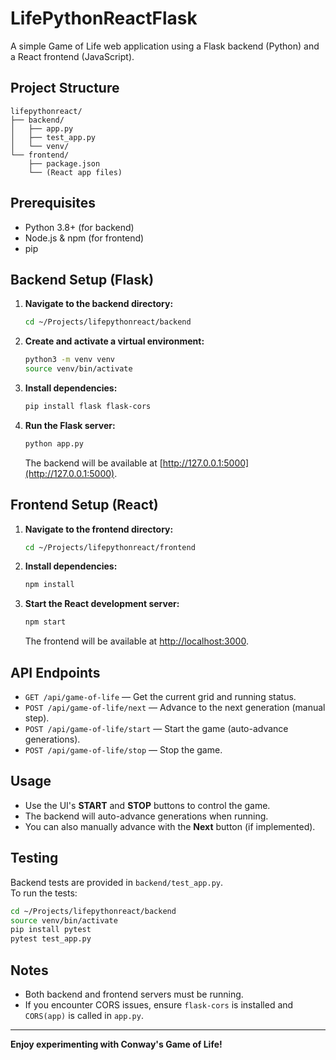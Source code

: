 # LifePythonReactFlask

A simple Game of Life web application using a Flask backend (Python) and a React frontend (JavaScript).

## Project Structure

```
lifepythonreact/
├── backend/
│   ├── app.py
│   ├── test_app.py
│   └── venv/
└── frontend/
    ├── package.json
    └── (React app files)
```

## Prerequisites

- Python 3.8+ (for backend)
- Node.js & npm (for frontend)
- pip

## Backend Setup (Flask)

1. **Navigate to the backend directory:**
    ```bash
    cd ~/Projects/lifepythonreact/backend
    ```

2. **Create and activate a virtual environment:**
    ```bash
    python3 -m venv venv
    source venv/bin/activate
    ```

3. **Install dependencies:**
    ```bash
    pip install flask flask-cors
    ```

4. **Run the Flask server:**
    ```bash
    python app.py
    ```
    The backend will be available at [http://127.0.0.1:5000](http://127.0.0.1:5000).

## Frontend Setup (React)

1. **Navigate to the frontend directory:**
    ```bash
    cd ~/Projects/lifepythonreact/frontend
    ```

2. **Install dependencies:**
    ```bash
    npm install
    ```

3. **Start the React development server:**
    ```bash
    npm start
    ```
    The frontend will be available at [http://localhost:3000](http://localhost:3000).

## API Endpoints

- `GET /api/game-of-life` — Get the current grid and running status.
- `POST /api/game-of-life/next` — Advance to the next generation (manual step).
- `POST /api/game-of-life/start` — Start the game (auto-advance generations).
- `POST /api/game-of-life/stop` — Stop the game.

## Usage

- Use the UI's **START** and **STOP** buttons to control the game.
- The backend will auto-advance generations when running.
- You can also manually advance with the **Next** button (if implemented).

## Testing

Backend tests are provided in `backend/test_app.py`.  
To run the tests:
```bash
cd ~/Projects/lifepythonreact/backend
source venv/bin/activate
pip install pytest
pytest test_app.py
```

## Notes

- Both backend and frontend servers must be running.
- If you encounter CORS issues, ensure `flask-cors` is installed and `CORS(app)` is called in `app.py`.

---

**Enjoy experimenting with Conway's Game of Life!**